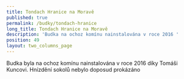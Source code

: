 ```yaml
---
title: Tondach Hranice na Moravě
published: true
permalink: /budky/tondach-hranice
long_title: Tondach Hranice na Moravě
description: 'Budka na ochoz komínu nainstalována v roce 2016 '
position: 49
layout: two_columns_page
---
```

Budka byla na ochoz komínu nainstalována v roce 2016 díky Tomáši Kuncovi. Hnízdění sokolů nebylo doposud prokázáno

